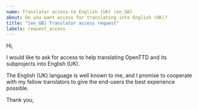 ```yaml
---
name: Translator access to English (UK) (en_GB)
about: Do you want access for translating into English (UK)?
title: "[en_GB] Translator access request"
labels: request_access
---
```


<!-- translator: en_GB -->
<!-- Please do not edit the header of this template. If you have something to add, do this at the end. -->

Hi,

I would like to ask for access to help translating OpenTTD and its subprojects into English (UK).

The English (UK) language is well known to me, and I promise to cooperate with my fellow translators to give the end-users the best experience possible.

<!-- DO NOT modify anything above this line; feel free to add a personal touch below this line -->

Thank you,
